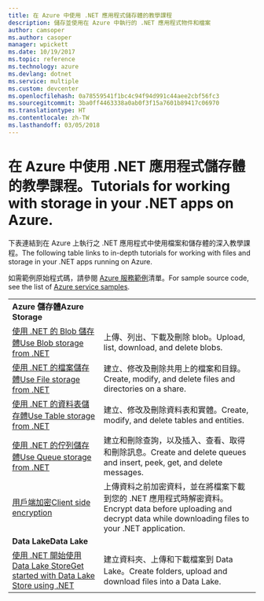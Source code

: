```yaml
---
title: 在 Azure 中使用 .NET 應用程式儲存體的教學課程
description: 儲存並使用在 Azure 中執行的 .NET 應用程式物件和檔案
author: camsoper
ms.author: casoper
manager: wpickett
ms.date: 10/19/2017
ms.topic: reference
ms.technology: azure
ms.devlang: dotnet
ms.service: multiple
ms.custom: devcenter
ms.openlocfilehash: 0a78559541f1bc4c94f94d991c44aee2cbf56fc3
ms.sourcegitcommit: 3ba0ff4463338a0ab0f3f15a7601b89417c06970
ms.translationtype: HT
ms.contentlocale: zh-TW
ms.lasthandoff: 03/05/2018
---
```

# <a name="tutorials-for-working-with-storage-in-your-net-apps-on-azure"></a><span data-ttu-id="1b942-103">在 Azure 中使用 .NET 應用程式儲存體的教學課程。</span><span class="sxs-lookup"><span data-stu-id="1b942-103">Tutorials for working with storage in your .NET apps on Azure.</span></span>

<span data-ttu-id="1b942-104">下表連結到在 Azure 上執行之 .NET 應用程式中使用檔案和儲存體的深入教學課程。</span><span class="sxs-lookup"><span data-stu-id="1b942-104">The following table links to in-depth tutorials for working with files and storage in your .NET apps running on Azure.</span></span>

<span data-ttu-id="1b942-105">如需範例原始程式碼，請參閱 [Azure 服務範例](https://azure.microsoft.com/resources/samples/?platform=dotnet)清單。</span><span class="sxs-lookup"><span data-stu-id="1b942-105">For sample source code, see the list of [Azure service samples](https://azure.microsoft.com/resources/samples/?platform=dotnet).</span></span>

| | |
|---|---|
| <span data-ttu-id="1b942-106">**Azure 儲存體**</span><span class="sxs-lookup"><span data-stu-id="1b942-106">**Azure Storage**</span></span> ||
| <span data-ttu-id="1b942-107">[使用 .NET 的 Blob 儲存體][1]</span><span class="sxs-lookup"><span data-stu-id="1b942-107">[Use Blob storage from .NET][1]</span></span> | <span data-ttu-id="1b942-108">上傳、列出、下載及刪除 blob。</span><span class="sxs-lookup"><span data-stu-id="1b942-108">Upload, list, download, and delete blobs.</span></span> |
| <span data-ttu-id="1b942-109">[使用 .NET 的檔案儲存體][4]</span><span class="sxs-lookup"><span data-stu-id="1b942-109">[Use File storage from .NET][4]</span></span> | <span data-ttu-id="1b942-110">建立、修改及刪除共用上的檔案和目錄。</span><span class="sxs-lookup"><span data-stu-id="1b942-110">Create, modify, and delete files and directories on a share.</span></span> | 
| <span data-ttu-id="1b942-111">[使用 .NET 的資料表儲存體][3]</span><span class="sxs-lookup"><span data-stu-id="1b942-111">[Use Table storage from .NET][3]</span></span> | <span data-ttu-id="1b942-112">建立、修改及刪除資料表和實體。</span><span class="sxs-lookup"><span data-stu-id="1b942-112">Create, modify, and delete tables and entities.</span></span> |
| <span data-ttu-id="1b942-113">[使用 .NET 的佇列儲存體][2]</span><span class="sxs-lookup"><span data-stu-id="1b942-113">[Use Queue storage from .NET][2]</span></span> | <span data-ttu-id="1b942-114">建立和刪除查詢，以及插入、查看、取得和刪除訊息。</span><span class="sxs-lookup"><span data-stu-id="1b942-114">Create and delete queues and insert, peek, get, and delete messages.</span></span> |
| <span data-ttu-id="1b942-115">[用戶端加密][5]</span><span class="sxs-lookup"><span data-stu-id="1b942-115">[Client side encryption][5]</span></span> | <span data-ttu-id="1b942-116">上傳資料之前加密資料，並在將檔案下載到您的 .NET 應用程式時解密資料。</span><span class="sxs-lookup"><span data-stu-id="1b942-116">Encrypt data before uploading and decrypt data while downloading files to your .NET application.</span></span> 
|<span data-ttu-id="1b942-117">**Data Lake**</span><span class="sxs-lookup"><span data-stu-id="1b942-117">**Data Lake**</span></span>||
| <span data-ttu-id="1b942-118">[使用 .NET 開始使用 Data Lake Store][6]</span><span class="sxs-lookup"><span data-stu-id="1b942-118">[Get started with Data Lake Store using .NET][6]</span></span> | <span data-ttu-id="1b942-119">建立資料夾、上傳和下載檔案到 Data Lake。</span><span class="sxs-lookup"><span data-stu-id="1b942-119">Create folders, upload and download files into a Data Lake.</span></span> | 

[1]: /azure/storage/storage-dotnet-how-to-use-blobs
[2]: /azure/storage/storage-dotnet-how-to-use-queues
[3]: /azure/storage/storage-dotnet-how-to-use-tables
[4]: /azure/storage/storage-dotnet-how-to-use-files
[5]: /azure/storage/storage-client-side-encryption
[6]: /azure/data-lake-store/data-lake-store-get-started-net-sdk